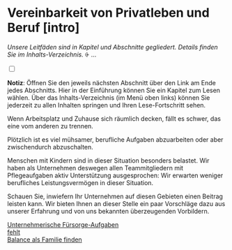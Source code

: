 # Vereinbarkeit von Privatleben und Beruf [intro]

*Unsere Leitfäden sind in Kapitel und Abschnitte gegliedert. Details finden Sie im Inhalts-Verzeichnis.*
<label for="aside--unsere-leitfaeden" class="aside-toggle" role="button" aria-pressed="false" aria-label="Randbemerkung anzeigen" onkeypress="toggleButtonKeyPress()" onclick="toggleButtonClick()" tabindex="0">⨭ …</label>

<input id="aside--unsere-leitfaeden" type="checkbox" class="aside-toggle"/>

**Notiz**: Öffnen Sie den jeweils nächsten Abschnitt über den Link am Ende jedes Abschnitts. Hier in der Einführung können Sie ein Kapitel zum Lesen wählen. Über das Inhalts-Verzeichnis (im Menü oben links) können Sie jederzeit zu allen Inhalten springen und Ihren Lese-Fortschritt sehen.

Wenn Arbeitsplatz und Zuhause sich räumlich decken, fällt es schwer, das eine vom anderen zu trennen.

Plötzlich ist es viel mühsamer, berufliche Aufgaben abzuarbeiten oder aber zwischendurch abzuschalten.

Menschen mit Kindern sind in dieser Situation besonders belastet. Wir haben als Unternehmen deswegen allen Teammitgliedern mit Pflegeaufgaben aktiv Unterstützung ausgesprochen: Wir erwarten weniger berufliches Leistungsvermögen in dieser Situation.

Schauen Sie, inwiefern Ihr Unternehmen auf diesen Gebieten einen Beitrag leisten kann. Wir bieten Ihnen an dieser Stelle ein paar Vorschläge dazu aus unserer Erfahrung und von uns bekannten überzeugenden Vorbildern.

[Unternehmerische Fürsorge-Aufgaben](#fuersorge-aufgaben-20200729)  
[fehlt](#fehlt-20200729)  
[Balance als Familie finden](#balance-familie-20200729)
